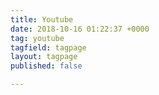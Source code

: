 ```yaml
---
title: Youtube
date: 2018-10-16 01:22:37 +0000
tag: youtube
tagfield: tagpage
layout: tagpage
published: false

---
```

